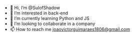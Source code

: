 - 👋 Hi, I’m @SulofShadow
- 👀 I’m interested in back-end
- 🌱 I’m currently learning Python and JS
- 💞️ I’m looking to collaborate in a company
- 📫 How to reach me joaovictorguimaraes1806@gmail.com

<!---
SulofShadow/SulofShadow is a ✨ special ✨ repository because its `README.md` (this file) appears on your GitHub profile.
You can click the Preview link to take a look at your changes.
--->
